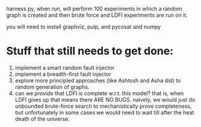 harness.py, when run, will perform 100 experiments in which a random graph is created and then brute force and LDFI experiments are run on it.

you will need to install graphviz, pulp, and pycosat and numpy


# Stuff that still needs to get done:

 1. implement a smart random fault injector
 2. implement a breadth-first fault injector
 3. explore more principled approaches (like Ashtosh and Asha did) to random generation of graphs.
 4. can we *provide* that LDFI is complete w.r.t. this model?  that is, when LDFI gives up that means there ARE NO BUGS.  naively, we would just do unbounded brute-force search to mechanistically prove completeness, but unfortunately in some cases we would need to wait till after the heat death of the universe.

